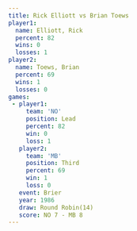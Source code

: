 ```yaml
---
title: Rick Elliott vs Brian Toews
player1:             
  name: Elliott, Rick
  percent: 82        
  wins: 0            
  losses: 1          
player2:             
  name: Toews, Brian 
  percent: 69        
  wins: 1            
  losses: 0          
games:
 - player1:        
     team: 'NO'    
     position: Lead
     percent: 82   
     win: 0        
     loss: 1       
   player2:         
     team: 'MB'     
     position: Third
     percent: 69    
     win: 1         
     loss: 0        
   event: Brier         
   year: 1986           
   draw: Round Robin(14)
   score: NO 7 - MB 8   
---
```

